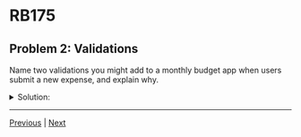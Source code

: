 # RB175
## Problem 2: Validations

Name two validations you might add to a monthly budget app when users submit a new expense, and explain why.

<details>
<summary>Solution:</summary>

- **Presence validation** for amount and category (to avoid incomplete entries).

- **Numerical validation** for amount (must be a positive number). Prevents invalid data and improves reporting accuracy.

</details>

---

[Previous](01.md) | [Next](03.md)